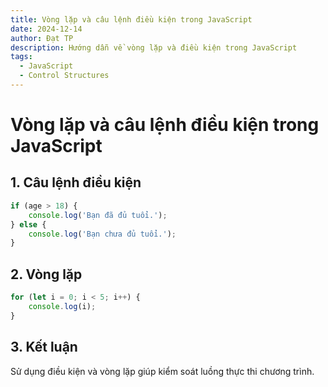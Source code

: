 ```yaml
---
title: Vòng lặp và câu lệnh điều kiện trong JavaScript
date: 2024-12-14
author: Đạt TP
description: Hướng dẫn về vòng lặp và điều kiện trong JavaScript
tags:
  - JavaScript
  - Control Structures
---
```


# **Vòng lặp và câu lệnh điều kiện trong JavaScript**

## **1. Câu lệnh điều kiện**
```javascript
if (age > 18) {
    console.log('Bạn đã đủ tuổi.');
} else {
    console.log('Bạn chưa đủ tuổi.');
}
```

## **2. Vòng lặp**
```javascript
for (let i = 0; i < 5; i++) {
    console.log(i);
}
```

## **3. Kết luận**
Sử dụng điều kiện và vòng lặp giúp kiểm soát luồng thực thi chương trình.
